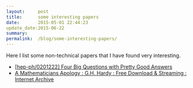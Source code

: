 ```yaml
---
layout:     post
title:      some interesting papers
date:       2015-05-01 22:44:23
update_date:2015-06-22
summary:    
permalink:  /blog/some-interesting-papers/
---
```


Here I list some non-technical papers that I have found very interesting.

* [[hep-ph/0201222] Four Big Questions with Pretty Good Answers](http://arxiv.org/abs/hep-ph/0201222)
* [A Mathematicians Apology : G.H. Hardy : Free Download & Streaming : Internet Archive](https://archive.org/details/AMathematiciansApology)